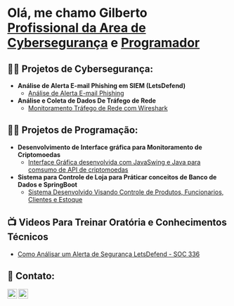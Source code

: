 <h1>Olá, me chamo Gilberto <br/><a href="https://www.linkedin.com/in/gilbertolimagc">Profissional da Area de Cybersegurança</a> e <a href= "https://github.com/gilbertolg7">Programador</a></a></h1>

<h2>👨‍💻 Projetos de Cybersegurança:</h2>

- <b>Análise de Alerta E-mail Phishing em SIEM  (LetsDefend)</b>
  - [Análise de Alerta E-mail Phishing](https://github.com/gilbertolg7/Analise-email-Phishing-SIEM)
- <b>Análise e Coleta de Dados De Tráfego de Rede</b>
  - [Monitoramento Tráfego de Rede com Wireshark](https://github.com/gilbertolg7/Analise-HTTP-Basic-Auth-Wireshark)

<h2>👨‍💻 Projetos de Programação:</h2>

- <b>Desenvolvimento de Interface gráfica para Monitoramento de Criptomoedas</b>
  - [Interface Gráfica desenvolvida com JavaSwing e Java para comsumo de API de criptomoedas](https://github.com/gilbertolg7/Cripto)
- <b>Sistema para Controle de Loja para Práticar conceitos de Banco de Dados e SpringBoot</b>
  - [Sistema Desenvolvido Visando Controle de Produtos, Funcionarios, Clientes e Estoque](https://github.com/gilbertolg7/Spring-aprendendo)

<h2>📺 Videos Para Treinar Oratória e Conhecimentos Técnicos</h2>

- [Como Análisar um Alerta de Segurança LetsDefend - SOC 336](https://www.youtube.com/watch?v=I-bD40tkxlU&t=28s&ab_channel=AnalistaSOCduBem)

<h2> 🤳 Contato:</h2>

[<img align="left" alt="Gilberto | YouTube" width="22px" src="https://cdn.jsdelivr.net/npm/simple-icons@v3/icons/youtube.svg" />][youtube]
[<img align="left" alt="Gilberto| LinkedIn" width="22px" src="https://cdn.jsdelivr.net/npm/simple-icons@v3/icons/linkedin.svg" />][linkedin]


[youtube]: https://www.youtube.com/@AnalistaSOCduBem
[linkedin]: https://www.linkedin.com/in/gilbertolimagc

